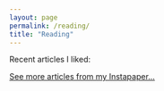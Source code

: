 ```yaml
---
layout: page
permalink: /reading/
title: "Reading"
---
```


Recent articles I liked:

<script src="http://ajax.googleapis.com/ajax/libs/jquery/2.0.0/jquery.min.js"></script>
<script src="http://maps.googleapis.com/maps/api/js?key=AIzaSyCJnj2nWoM86eU8Bq2G4lSNz3udIkZT4YY&sensor=false"></script>

<p id="feed"></p>

<a href="https://www.instapaper.com/p/erikreinertsen">See more articles from my Instapaper...</a>

<script>
$(document).ready(function(){
var rss = 'https://www.instapaper.com/starred/rss/3027971/BBAkGKpxHLpXeTJRFugszS4o9s';
function hostname(url) {
  var matches = url.match(/^https?\:\/\/(www\.)?([^\/?#]+)(?:[\/?#]|$)/i);
  return matches[2];
}
(function(url, callback) {
    $.ajax({
        url: document.location.protocol
             + '//ajax.googleapis.com/ajax/services/feed/load?v=1.0&num=10&callback=?&q='
             + encodeURIComponent(url),
        dataType: 'json',
        success: function(data) {
            callback(data.responseData.feed);
        }
    });
})

(rss, function(feed){
    var entries = feed.entries, feed = '';
    for (var i = 0; i < entries.length; i++) {
        feed += '<p><b><a href="' + entries[i].link + '">"' + entries[i].title + '"</a></b> '
                + '<i>' + hostname(entries[i].link) + '</i></p>';
//                + entries[i].content + '</p>';
    }
    $('#feed').append(feed);
});
});
</script>
